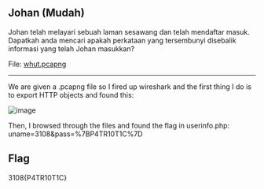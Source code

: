 ## Johan (Mudah)

Johan telah melayari sebuah laman sesawang dan telah mendaftar masuk. Dapatkah anda mencari apakah perkataan yang tersembunyi disebalik informasi yang telah Johan masukkan?

File: 
[whut.pcapng](https://ctf.bahterasiber.my/files/cb152301be5a5f7089f7b9acea5e1202/whut.pcapng?token=eyJ1c2VyX2lkIjo2NiwidGVhbV9pZCI6bnVsbCwiZmlsZV9pZCI6NDR9.ZO2MDA.cVTedmFIPjJWVQAcR02UrdBvzs0)

---

We are given a .pcapng file so I fired up wireshark and the first thing I do is to export HTTP objects and found this:

![image](https://github.com/OP-dash/BahteraSiber2023/assets/101493507/38c57285-1cfc-4e66-b07d-cc1c7f0bc48d)

Then, I browsed through the files and found the flag in userinfo.php:
uname=3108&pass=%7BP4TR10T1C%7D

Flag
---
3108{P4TR10T1C}
